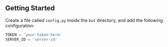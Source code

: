 ## Getting Started

Create a file called `config.py` inside the `bot` directory, and add the following configuration:

```python
TOKEN = 'your-token-here'
SERVER_ID = 'server-id'
```
